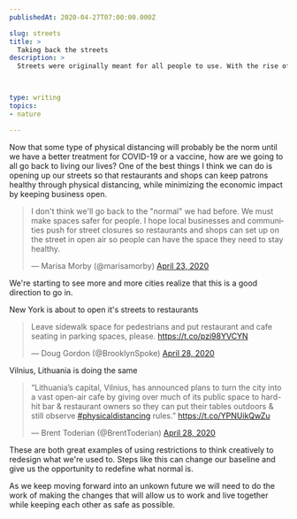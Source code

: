 ```yaml
---
publishedAt: 2020-04-27T07:00:00.000Z

slug: streets
title: >
  Taking back the streets
description: >
  Streets were originally meant for all people to use. With the rise of the car, people got pushed further to the edges, and an entire legal system was set up to defend drivers of cars rather than those impacted by them. How can we change that narrative now?



type: writing
topics:
- nature

---
```


Now that some type of physical distancing will probably be the norm until we have a better treatment for COVID-19 or a vaccine, how are we going to all go back to living our lives? One of the best things I think we can do is opening up our streets so that restaurants and shops can keep patrons healthy through physical distancing, while minimizing the economic impact by keeping business open.

<blockquote class="twitter-tweet"><p lang="en" dir="ltr">I don&#39;t think we&#39;ll go back to the &quot;normal&quot; we had before. We must make spaces safer for people. I hope local businesses and communities push for street closures so restaurants and shops can set up on the street in open air so people can have the space they need to stay healthy.</p>&mdash; Marisa Morby (@marisamorby) <a href="https://twitter.com/marisamorby/status/1253365117917392898?ref_src=twsrc%5Etfw">April 23, 2020</a></blockquote> <script async src="https://platform.twitter.com/widgets.js" charset="utf-8"></script>

  
We're starting to see more and more cities realize that this is a good direction to go in. 



New York is about to open it's streets to restaurants

<blockquote class="twitter-tweet"><p lang="en" dir="ltr">Leave sidewalk space for pedestrians and put restaurant and cafe seating in parking spaces, please. <a href="https://t.co/pzi98YVCYN">https://t.co/pzi98YVCYN</a></p>&mdash; Doug Gordon (@BrooklynSpoke) <a href="https://twitter.com/BrooklynSpoke/status/1255176233014497281?ref_src=twsrc%5Etfw">April 28, 2020</a></blockquote> <script async src="https://platform.twitter.com/widgets.js" charset="utf-8"></script>

Vilnius, Lithuania is doing the same

<blockquote class="twitter-tweet"><p lang="en" dir="ltr">“Lithuania’s capital, Vilnius, has announced plans to turn the city into a vast open-air cafe by giving over much of its public space to hard-hit bar &amp; restaurant owners so they can put their tables outdoors &amp; still observe <a href="https://twitter.com/hashtag/physicaldistancing?src=hash&amp;ref_src=twsrc%5Etfw">#physicaldistancing</a> rules.” <a href="https://t.co/YPNUikQwZu">https://t.co/YPNUikQwZu</a></p>&mdash; Brent Toderian (@BrentToderian) <a href="https://twitter.com/BrentToderian/status/1255145859999653888?ref_src=twsrc%5Etfw">April 28, 2020</a></blockquote> <script async src="https://platform.twitter.com/widgets.js" charset="utf-8"></script>

These are both great examples of using restrictions to think creatively to redesign what we're used to. Steps like this can change our baseline and give us the opportunity to redefine what normal is.   
  
As we keep moving forward into an unkown future we will need to do the work of making the changes that will allow us to work and live together while keeping each other as safe as possible.